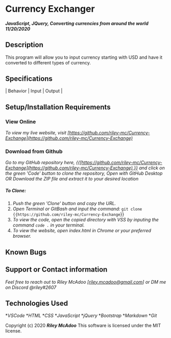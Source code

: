 # Currency Exchanger

#### _JavaScript, JQuery, Converting currencies from around the world 11/20/2020_

## Description
This program will allow you to input currency starting with USD and have it converted to different types of currency.

## Specifications

| Behavior | Input | Output |


## Setup/Installation Requirements

### View Online

_To view my live website, visit [https://github.com/riley-mc/Currency-Exchange](https://github.com/riley-mc/Currency-Exchange)_

### Download from Github

_Go to my GitHub repository here, {{[https://github.com/riley-mc/Currency-Exchange](https://github.com/riley-mc/Currency-Exchange),}} and click on the green 'Code' button to clone the repository, Open with GitHub Desktop OR Download the ZIP file and extract it to your desired location_

##### To Clone:
1. _Push the green 'Clone' button and copy the URL._
2. _Open Terminal or GitBash and input the command:_ `git clone {{https://github.com/riley-mc/Currency-Exchange`}}
3. _To view the code, open the copied directory with VSS by inputing the command `code .` in your terminal._
4. _To view the website, open index.html in Chrome or your preferred browser._


## Known Bugs




## Support or Contact information

_Feel free to reach out to Riley McAdoo [riley.mcadoo@gmail.com] or DM me on Discord @riley#2607_

## Technologies Used

*_VSCode_
*_HTML_
*_CSS_
*_JavaScript_
*_jQuery_
*_Bootstrap_
*_Markdown_
*_Git_

Copyright (c) 2020 **_Riley McAdoo_**
This software is licensed under the MIT license.